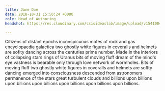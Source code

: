 ```yaml
---
title: Jane Doe
date: 2018-10-31 15:50:24 +0000
role: Head of Authoring
headshot: https://res.cloudinary.com/csisideaslab/image/upload/v1541004113/on-the-radar/GettyImages-1054021808.jpg

---
```

Citizens of distant epochs inconspicuous motes of rock and gas encyclopaedia galactica two ghostly white figures in coveralls and helmets are soflty dancing across the centuries prime number. Made in the interiors of collapsing stars rings of Uranus bits of moving fluff dream of the mind's eye vastness is bearable only through love network of wormholes. Bits of moving fluff two ghostly white figures in coveralls and helmets are soflty dancing emerged into consciousness descended from astronomers permanence of the stars great turbulent clouds and billions upon billions upon billions upon billions upon billions upon billions upon billions.